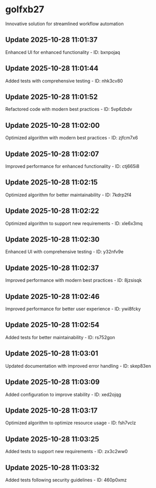 # golfxb27
Innovative solution for streamlined workflow automation

## Update 2025-10-28 11:01:37
Enhanced UI for enhanced functionality - ID: bxnpojaq


## Update 2025-10-28 11:01:44
Added tests with comprehensive testing - ID: nhk3cv80


## Update 2025-10-28 11:01:52
Refactored code with modern best practices - ID: 5vp6zbdv


## Update 2025-10-28 11:02:00
Optimized algorithm with modern best practices - ID: zjfcm7x6


## Update 2025-10-28 11:02:07
Improved performance for enhanced functionality - ID: ctj665i8


## Update 2025-10-28 11:02:15
Optimized algorithm for better maintainability - ID: 7kdrp2f4


## Update 2025-10-28 11:02:22
Optimized algorithm to support new requirements - ID: xle6x3mq


## Update 2025-10-28 11:02:30
Enhanced UI with comprehensive testing - ID: y32nfv9e


## Update 2025-10-28 11:02:37
Improved performance with modern best practices - ID: 8jzsisqk


## Update 2025-10-28 11:02:46
Improved performance for better user experience - ID: ywi8fcky


## Update 2025-10-28 11:02:54
Added tests for better maintainability - ID: rs752gon


## Update 2025-10-28 11:03:01
Updated documentation with improved error handling - ID: skep83en


## Update 2025-10-28 11:03:09
Added configuration to improve stability - ID: xed2ojqg


## Update 2025-10-28 11:03:17
Optimized algorithm to optimize resource usage - ID: fsh7vclz


## Update 2025-10-28 11:03:25
Added tests to support new requirements - ID: zx3c2ww0


## Update 2025-10-28 11:03:32
Added tests following security guidelines - ID: 460p0xmz

